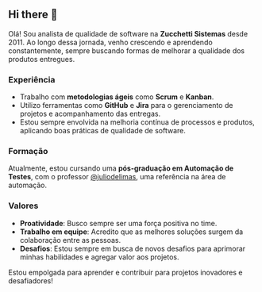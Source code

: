 ## Hi there 👋

Olá! Sou analista de qualidade de software na **Zucchetti Sistemas** desde 2011. Ao longo dessa jornada, venho crescendo e aprendendo constantemente, sempre buscando formas de melhorar a qualidade dos produtos entregues. 

### Experiência
- Trabalho com **metodologias ágeis** como **Scrum** e **Kanban**.
- Utilizo ferramentas como **GitHub** e **Jira** para o gerenciamento de projetos e acompanhamento das entregas.
- Estou sempre envolvida na melhoria contínua de processos e produtos, aplicando boas práticas de qualidade de software.

### Formação
Atualmente, estou cursando uma **pós-graduação em Automação de Testes**, com o professor [@juliodelimas](https://www.linkedin.com/in/juliodelimas), uma referência na área de automação.

### Valores
- **Proatividade**: Busco sempre ser uma força positiva no time.
- **Trabalho em equipe**: Acredito que as melhores soluções surgem da colaboração entre as pessoas.
- **Desafios**: Estou sempre em busca de novos desafios para aprimorar minhas habilidades e agregar valor aos projetos.

Estou empolgada para aprender e contribuir para projetos inovadores e desafiadores!

